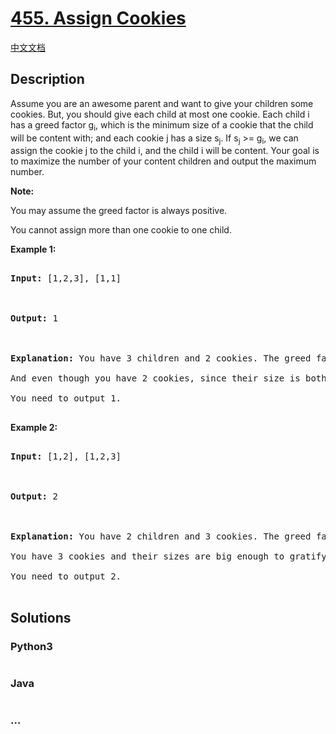 # [455. Assign Cookies](https://leetcode.com/problems/assign-cookies)

[中文文档](/solution/0400-0499/0455.Assign%20Cookies/README.md)

## Description

<p>

Assume you are an awesome parent and want to give your children some cookies. But, you should give each child at most one cookie. Each child i has a greed factor g<sub>i</sub>, which is the minimum size of a cookie that the child will be content with; and each cookie j has a size s<sub>j</sub>. If s<sub>j</sub> >= g<sub>i</sub>, we can assign the cookie j to the child i, and the child i will be content. Your goal is to maximize the number of your content children and output the maximum number.

</p>

<p><b>Note:</b><br />

You may assume the greed factor is always positive. <br />

You cannot assign more than one cookie to one child.

</p>

<p><b>Example 1:</b><br />

<pre>

<b>Input:</b> [1,2,3], [1,1]



<b>Output:</b> 1



<b>Explanation:</b> You have 3 children and 2 cookies. The greed factors of 3 children are 1, 2, 3. 

And even though you have 2 cookies, since their size is both 1, you could only make the child whose greed factor is 1 content.

You need to output 1.

</pre>

</p>

<p><b>Example 2:</b><br />

<pre>

<b>Input:</b> [1,2], [1,2,3]



<b>Output:</b> 2



<b>Explanation:</b> You have 2 children and 3 cookies. The greed factors of 2 children are 1, 2. 

You have 3 cookies and their sizes are big enough to gratify all of the children, 

You need to output 2.

</pre>

</p>

## Solutions

<!-- tabs:start -->

### **Python3**

```python

```

### **Java**

```java

```

### **...**

```

```

<!-- tabs:end -->
